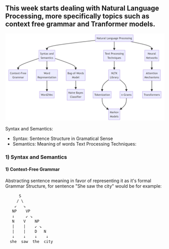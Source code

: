 ## This week starts dealing with Natural Language Processing, more specifically topics such as context free grammar and Tranformer models. 

<div align="center">
<img src="./images/image.png" />
</div>


Syntax and Semantics: 
* Syntax: Sentence Structure in Gramatical Sense
* Semantics: Meaning of words 
Text Processing Techniques: 

### 1) Syntax and Semantics 
#### 1) Context-Free Grammar
Abstracting sentence meaning in favor of representing it as it's formal Grammar Structure, for sentence "She saw the city" would be for example:

```ascii
      S
     / \
    ↙︎   ↘︎
   NP    VP
   ↓     ↙︎ ↘︎
   N    V    NP
   |    |    ↙︎ ↘︎
   |    |    D   N
   ↓    ↓    ↓    ↓ 
  she  saw  the  city
```





